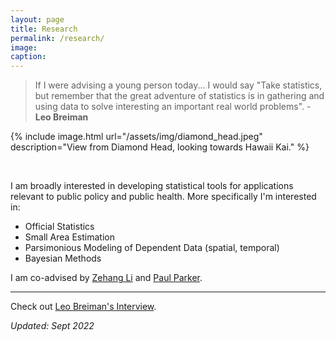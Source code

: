 ```yaml
---
layout: page
title: Research
permalink: /research/
image:
caption:
---
```



> If I were advising a young person today... I would say "Take statistics, but remember that the great adventure of statistics is in gathering and using data to solve interesting an important real world problems".  - **Leo Breiman**

{% include image.html url="/assets/img/diamond_head.jpeg" description="View from Diamond Head, looking towards Hawaii Kai." %}

<br />

I am broadly interested in developing statistical tools for applications relevant to public policy and public health.
More specifically I'm interested in:

* Official Statistics
* Small Area Estimation
* Parsimonious Modeling of Dependent Data (spatial, temporal)
* Bayesian Methods

I am co-advised by [Zehang Li](https://zehangli.com) and [Paul Parker](https://www.paparkerstat.com).

***

Check out [Leo Breiman's Interview](https://projecteuclid.org/download/pdf_1/euclid.ss/1009213290).

*Updated: Sept 2022*
